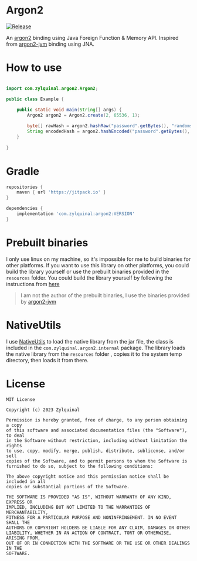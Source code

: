 # Argon2

[![Release](https://jitpack.io/v/com.zylquinal/argon2.svg)](https://jitpack.io/#com.zylquinal/argon2)

An [argon2](https://github.com/P-H-C/phc-winner-argon2) binding using Java Foreign Function & Memory API. Inspired from
[argon2-jvm](https://github.com/phxql/argon2-jvm) binding using JNA.

# How to use

```java

import com.zylquinal.argon2.Argon2;

public class Example {

    public static void main(String[] args) {
        Argon2 argon2 = Argon2.create(2, 65536, 1);
        
        byte[] rawHash = argon2.hashRaw("password".getBytes(), "randomsalt".getBytes());
        String encodedHash = argon2.hashEncoded("password".getBytes(), "randomsalt".getBytes());
    }
    
}
```

# Gradle
```groovy
repositories {
    maven { url 'https://jitpack.io' }
}

dependencies {
    implementation 'com.zylquinal:argon2:VERSION'
}
```

# Prebuilt binaries

I only use linux on my machine, so it's impossible for me to build binaries for other platforms. If you want to use this 
library on other platforms, you could build the library yourself or use the prebuilt binaries provided in the `resources`
folder. You could build the library yourself by following the instructions from [here](https://github.com/P-H-C/phc-winner-argon2)

> I am not the author of the prebuilt binaries, I use the binaries provided by [argon2-jvm](https://github.com/phxql/argon2-jvm)

# NativeUtils

I use [NativeUtils](https://github.com/adamheinrich/native-utils) to load the native library from the jar file, the class
is included in the `com.zylquinal.argon2.internal` package. The library loads the native library from the `resources` folder
, copies it to the system temp directory, then loads it from there.

# License

```text
MIT License

Copyright (c) 2023 Zylquinal

Permission is hereby granted, free of charge, to any person obtaining a copy
of this software and associated documentation files (the "Software"), to deal
in the Software without restriction, including without limitation the rights
to use, copy, modify, merge, publish, distribute, sublicense, and/or sell
copies of the Software, and to permit persons to whom the Software is
furnished to do so, subject to the following conditions:

The above copyright notice and this permission notice shall be included in all
copies or substantial portions of the Software.

THE SOFTWARE IS PROVIDED "AS IS", WITHOUT WARRANTY OF ANY KIND, EXPRESS OR
IMPLIED, INCLUDING BUT NOT LIMITED TO THE WARRANTIES OF MERCHANTABILITY,
FITNESS FOR A PARTICULAR PURPOSE AND NONINFRINGEMENT. IN NO EVENT SHALL THE
AUTHORS OR COPYRIGHT HOLDERS BE LIABLE FOR ANY CLAIM, DAMAGES OR OTHER
LIABILITY, WHETHER IN AN ACTION OF CONTRACT, TORT OR OTHERWISE, ARISING FROM,
OUT OF OR IN CONNECTION WITH THE SOFTWARE OR THE USE OR OTHER DEALINGS IN THE
SOFTWARE.

```